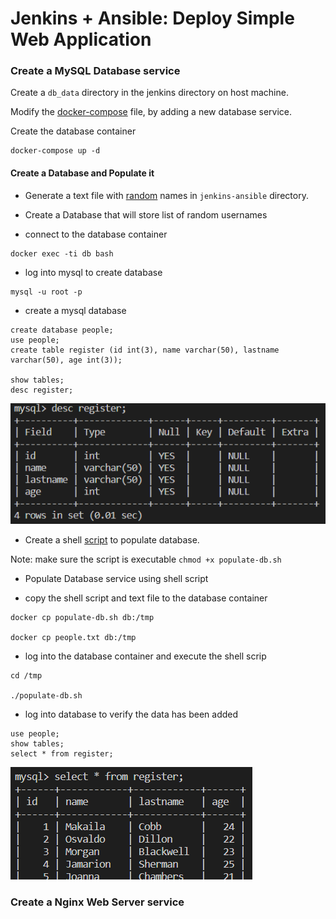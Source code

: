 # Jenkins + Ansible: Deploy Simple Web Application

### Create a MySQL Database service

Create a `db_data` directory in the jenkins directory on host machine.

Modify the [docker-compose](https://github.com/Kolawole-Ikeoluwa-Joshua/auto-m8/blob/e3483a82e62dd608b1f4e87695789cffeba44981/scripts/docker-compose.yml) file, by adding a new database service.

Create the database container
```
docker-compose up -d
```

#### Create a Database and Populate it
- Generate a text file with [random](https://github.com/Kolawole-Ikeoluwa-Joshua/auto-m8/blob/main/scripts/db_host/random-name.txt) names in `jenkins-ansible` directory.

- Create a Database that will store list of random usernames

* connect to the database container 
```
docker exec -ti db bash
```
* log into mysql to create database
```
mysql -u root -p
```
* create a mysql database
```
create database people;
use people;
create table register (id int(3), name varchar(50), lastname varchar(50), age int(3));

show tables;
desc register;
```
![people-db](https://github.com/Kolawole-Ikeoluwa-Joshua/auto-m8/blob/main/docs/images/people%20database.png)


- Create a shell [script](https://github.com/Kolawole-Ikeoluwa-Joshua/auto-m8/blob/main/scripts/db_host/populate-db.sh) to populate database.

Note: make sure the script is executable `chmod +x populate-db.sh`

- Populate Database service using shell script

* copy the shell script and text file to the database container
```
docker cp populate-db.sh db:/tmp

docker cp people.txt db:/tmp
```
* log into the database container and execute the shell scrip
```
cd /tmp

./populate-db.sh
```
* log into database to verify the data has been added
```
use people;
show tables;
select * from register;
```
![populated-db](https://github.com/Kolawole-Ikeoluwa-Joshua/auto-m8/blob/main/docs/images/populated%20database.png)

### Create a Nginx Web Server service

